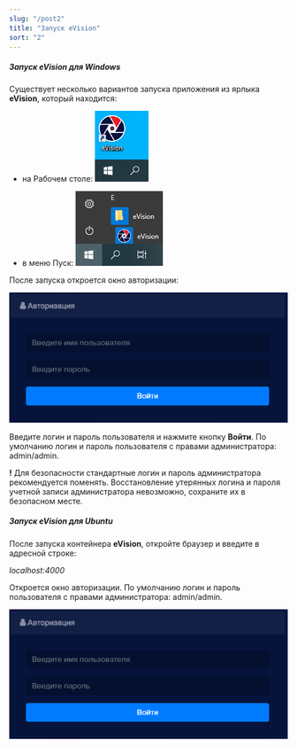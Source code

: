 ```yaml
---
slug: "/post2"
title: "Запуск eVision"
sort: "2"
---
```


##### **Запуск eVision для Windows**

Существует несколько вариантов запуска приложения из ярлыка **eVision**, который находится:
- на Рабочем столе: ![](images/start02.png)

- в меню Пуск: ![](images/start01.png)

После запуска откроется окно авторизации:

![](images/auth.png)

Введите логин и пароль пользователя и нажмите кнопку **Войти**. По умолчанию логин и пароль пользователя с правами администратора: admin/admin.

**!** Для безопасности стандартные логин и пароль администратора рекомендуется поменять. Восстановление утерянных логина и пароля учетной записи администратора  невозможно, сохраните их в безопасном месте.

##### **Запуск eVision для Ubuntu**

После запуска контейнера **eVision**, откройте браузер и введите в адресной строке:

*localhost:4000*

Откроется окно авторизации. По умолчанию логин и пароль пользователя с правами администратора: admin/admin.

![](images/auth.png)